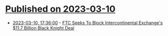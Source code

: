 # [Published on 2023-03-10](index.md)

* [2023-03-10, 17:36:00](https://yro.slashdot.org/story/23/03/10/1737204/ftc-seeks-to-block-intercontinental-exchanges-117-billion-black-knight-deal?utm_source=rss1.0mainlinkanon&utm_medium=feed) - [FTC Seeks To Block Intercontinental Exchange's $11.7 Billion Black Knight Deal](https://yro.slashdot.org/story/23/03/10/1737204/ftc-seeks-to-block-intercontinental-exchanges-117-billion-black-knight-deal?utm_source=rss1.0mainlinkanon&utm_medium=feed)
